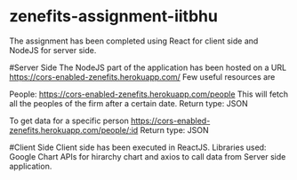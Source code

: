 # zenefits-assignment-iitbhu

The assignment has been completed using React for client side and NodeJS for server side.

#Server Side
The NodeJS part of the application has been hosted on a URL https://cors-enabled-zenefits.herokuapp.com/
Few useful resources are

People: https://cors-enabled-zenefits.herokuapp.com/people 
This will fetch all the peoples of the firm after a certain date.
Return type: JSON

To get data for a specific person 
https://cors-enabled-zenefits.herokuapp.com/people/:id
Return type: JSON


#Client Side
Client side has been executed in ReactJS.
Libraries used:
Google Chart APIs for hirarchy chart and axios to call data from Server side application.


